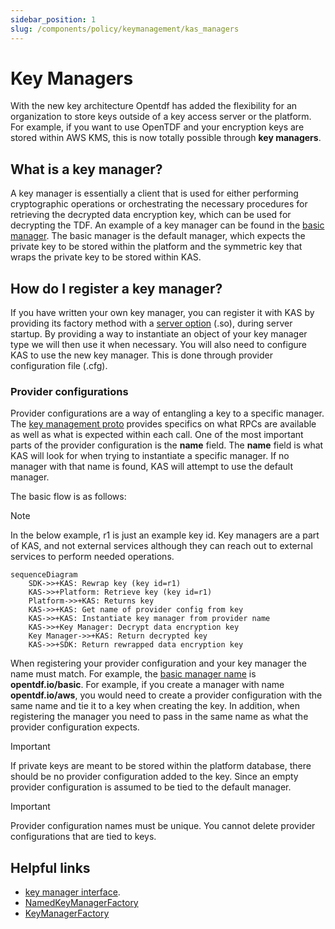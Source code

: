```yaml
---
sidebar_position: 1
slug: /components/policy/keymanagement/kas_managers
---
```


# Key Managers

With the new key architecture Opentdf has added the flexibility for an organization to store keys outside of a key access server or the platform. For example, if you want to use OpenTDF and your encryption keys are stored within AWS KMS, this is now totally possible through **key managers**.

## What is a key manager?

A key manager is essentially a client that is used for either performing cryptographic operations or orchestrating the necessary procedures for retrieving the decrypted data encryption key, which can be used for decrypting the TDF. An example of a key manager can be found in the [basic manager](https://github.com/opentdf/platform/blob/main/service/internal/security/basic_manager.go). The basic manager is the default manager, which expects the private key to be stored within the platform and the symmetric key that wraps the private key to be stored within KAS.

## How do I register a key manager?

If you have written your own key manager, you can register it with KAS by providing its factory method with a [server option](https://github.com/opentdf/platform/blob/main/service/pkg/server/options.go#L131) (.so), during server startup. By providing a way to instantiate an object of your key manager type we will then use it when necessary. You will also need to configure KAS to use the new key manager. This is done through provider configuration file (.cfg).

### Provider configurations

Provider configurations are a way of entangling a key to a specific manager. The [key management proto](https://github.com/opentdf/platform/blob/main/service/policy/keymanagement/key_management.proto#L76) provides specifics on what RPCs are available as well as what is expected within each call. One of the most important parts of the provider configuration is the **name** field. The **name** field is what KAS will look for when trying to instantiate a specific manager. If no manager with that name is found, KAS will attempt to use the default manager.

The basic flow is as follows:
>[!NOTE]
>In the below example, r1 is just an example key id.
>Key managers are a part of KAS, and not external services
>although they can reach out to external services to perform
>needed operations.

```mermaid
sequenceDiagram
    SDK->>+KAS: Rewrap key (key id=r1)
    KAS->>+Platform: Retrieve key (key id=r1)
    Platform->>+KAS: Returns key
    KAS->>+KAS: Get name of provider config from key
    KAS->>+KAS: Instantiate key manager from provider name
    KAS->>+Key Manager: Decrypt data encryption key
    Key Manager->>+KAS: Return decrypted key
    KAS->>+SDK: Return rewrapped data encryption key
```

When registering your provider configuration and your key manager the name must match. For example, the [basic manager name](https://github.com/opentdf/platform/blob/main/service/internal/security/basic_manager.go#L23) is **opentdf.io/basic**. For example, if you create a manager with name **opentdf.io/aws**, you would need to create a provider configuration with the same name and tie it to a key when creating the key. In addition, when registering the manager you need to pass in the same name as what the provider configuration expects.

>[!IMPORTANT]
>If private keys are meant to be stored within the platform database,
>there should be no provider configuration added to the key. Since
>an empty provider configuration is assumed to be tied to the
>default manager.

>[!IMPORTANT]
>Provider configuration names must be unique.
>You cannot delete provider configurations that are tied to keys.

## Helpful links

- [key manager interface](https://github.com/opentdf/platform/blob/main/service/trust/key_manager.go#L33).
- [NamedKeyManagerFactory](https://github.com/opentdf/platform/blob/main/service/trust/key_manager.go#L62)
- [KeyManagerFactory](https://github.com/opentdf/platform/blob/main/service/trust/delegating_key_service.go#L21)
